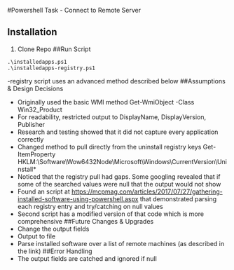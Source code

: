 #Powershell Task - Connect to Remote Server
## Installation
1. Clone Repo
##Run Script
```
.\installedapps.ps1
.\installedapps-registry.ps1
```
-registry script uses an advanced method described below
##Assumptions & Design Decisions
* Originally used the basic WMI method Get-WmiObject -Class Win32_Product
* For readability, restricted output to DisplayName, DisplayVersion, Publisher
* Research and testing showed that it did not capture every application correctly
* Changed method to pull directly from the uninstall registry keys Get-ItemProperty HKLM:\Software\Wow6432Node\Microsoft\Windows\CurrentVersion\Uninstall\*
* Noticed that the registry pull had gaps. Some googling revealed that if some of the searched values were null that the output would not show
* Found an script at https://mcpmag.com/articles/2017/07/27/gathering-installed-software-using-powershell.aspx that demonstrated parsing each registry entry and try/catching on null values
* Second script has a modified version of that code which is more comprehensive
##Future Changes & Upgrades
* Change the output fields
* Output to file
* Parse installed software over a list of remote machines (as described in the link)
##Error Handling
* The output fields are catched and ignored if null
